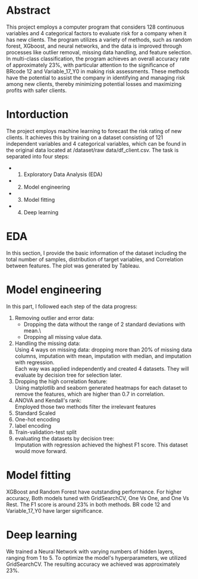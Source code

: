 # Abstract 
This project employs a computer program that considers 128 continuous variables and 4 categorical factors to evaluate risk for a company when it has new clients. The program utilizes a variety of methods, such as random forest, XGboost, and neural networks, and the data is improved through processes like outlier removal, missing data handling, and feature selection. In multi-class classification, the program achieves an overall accuracy rate of approximately 23%, with particular attention to the significance of BRcode 12 and Variable_17_Y0 in making risk assessments. These methods have the potential to assist the company in identifying and managing risk among new clients, thereby minimizing potential losses and maximizing profits with safer clients.
# Intorduction 
The project employs machine learning to forecast the risk rating of new clients. It achieves this by training on a dataset consisting of 121 independent variables and 4 categorical variables, which can be found in the original data located at /dataset/raw data/df_client.csv. The task is separated into four steps: <br />
 - 1. Exploratory Data Analysis (EDA) <br />
 - 2. Model engineering
 - 3. Model fitting
 - 4. Deep learning 
# EDA
In this section, I provide the basic information of the dataset including the total number of samples, distribution of target variables, and Correlation between features. The plot was generated by Tableau.
# Model engineering
In this part, I followed each step of the data progress: <br />
 1.  Removing outlier and error data: <br />
     - Dropping the data without the range of 2 standard deviations with mean.\
     - Dropping all missing value data.
 2.  Handling the missing data:<br />
         Using 4 ways on missing data: dropping more than 20% of missing data columns, imputation with mean, imputation with median, and imputation with regression.\
         Each way was applied independently and created 4 datasets. They will evaluate by decision tree for selection later.
 3. Dropping the high correlation feature:<br />
         Using matplotlib and seaborn generated heatmaps for each dataset to remove the features, which are higher than 0.7 in correlation.
 4. ANOVA and Kendall's rank:<br />
         Employed those two methods filter the irrelevant features
 5. Standard Scaled
 6. One-hot encoding
 7. label encoding
 8. Train-validation-test split
 9. evaluating the datasets by decision tree:<br />
         Imputation with regression achieved the highest F1 score. This dataset would move forward.
# Model fitting 
XGBoost and Random Forest have outstanding performance. For higher accuracy, Both models tuned with GridSearchCV, One Vs One, and One Vs Rest. The F1 score is around 23% in both methods. BR code 12 and Variable_17_Y0 have larger significance.
# Deep learning
We trained a Neural Network with varying numbers of hidden layers, ranging from 1 to 5. To optimize the model's hyperparameters, we utilized GridSearchCV. The resulting accuracy we achieved was approximately 23%.
